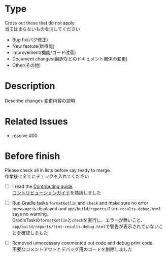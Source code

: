 # Type

Cross out these that do not apply.  
当てはまらないものを消してください

- Bug fix(バグ修正)
- New feature(新機能)
- Improvement(機能/コード改善)
- Document changes(翻訳などのドキュメント関係の変更)
- Other(その他)

# Description

Describe changes 
変更内容の説明

# Related Issues

- resolve #00

# Before finish

Please check all in lists before say ready to merge.  
作業後に全てにチェックを入れてください

- [ ] I read the [Contributing guide](https://github.com/turtton/YtAlarm/blob/HEAD/.github/CONTRIBUTING.md).  
  [コントリビューションガイド](https://github.com/turtton/YtAlarm/blob/HEAD/docs/contributing/CONTRIBUTING_ja.md)を熟読しました
- [ ] Run Gradle tasks `formatKotlin` and `check` and make sure no error message is displayed and  `app/build/reports/lint-results-debug.html` says no warning.  
  GradleTaskの`formatKotlin`と`check`を実行し、エラーが無いこと、`app/build/reports/lint-results-debug.html`で警告が表示されていないことを確認しました
- [ ] Removed unnecessary commented out code and debug print code.  
  不要なコメントアウトとデバッグ用のコードを削除しました

